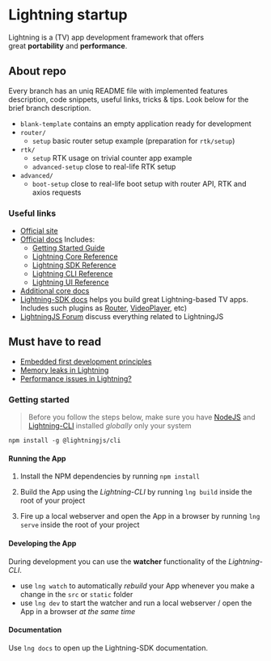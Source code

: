 # Lightning startup
Lightning is a (TV) app development framework that offers great **portability** and **performance**.

## About repo
Every branch has an uniq README file with implemented features description, code snippets, useful links, tricks & tips. Look below for the brief branch description.
- `blank-template` contains an empty application ready for development
- `router/`
	- `setup` basic router setup example (preparation for `rtk/setup`)
- `rtk/`
	- `setup` RTK usage on trivial counter app example
	- `advanced-setup` close to real-life RTK setup
- `advanced/`
  - `boot-setup` close to real-life boot setup with router API, RTK and axios requests

### Useful links
- [Official site](https://lightningjs.io/)
- [Official docs](https://lightningjs.io/docs)
	Includes:
	- [Getting Started Guide](https://lightningjs.io/docs/#/getting-started/index?id=getting-started-guide)
	- [Lightning Core Reference](https://lightningjs.io/docs/#/lightning-core-reference/index?id=lightning-core-reference)
	- [Lightning SDK Reference](https://lightningjs.io/docs/#/lightning-sdk-reference/index?id=lightning-sdk-reference)
	- [Lightning CLI Reference](https://lightningjs.io/docs/#/lightning-cli-reference/index?id=lightning-cli-reference)
	- [Lightning UI Reference](https://lightningjs.io/docs/#/lightning-ui-reference/index?id=lightning-ui-reference)
- [Additional core docs](https://rdkcentral.github.io/Lightning/docs/introduction/introduction)
- [Lightning-SDK docs](https://rdkcentral.github.io/Lightning-SDK) helps you build great Lightning-based TV apps.
	Includes such plugins as [Router](https://rdkcentral.github.io/Lightning-SDK/#/plugins/router/index?id=router), [VideoPlayer](https://rdkcentral.github.io/Lightning-SDK/#/plugins/videoplayer?id=videoplayer), etc)
- [LightningJS Forum](https://forum.lightningjs.io/) discuss everything related to LightningJS

## Must have to read
- [Embedded first development principles](https://forum.lightningjs.io/t/embedded-first-development-principles/230)
- [Memory leaks in Lightning](https://forum.lightningjs.io/t/memory-leaks-in-lightning/229)
- [Performance issues in Lightning?](https://forum.lightningjs.io/t/performance-issues-in-lightning/260)


### Getting started

> Before you follow the steps below, make sure you have
[NodeJS](https://nodejs.org/en/download) and [Lightning-CLI](https://rdkcentral.github.io/Lightning-CLI/#/) installed _globally_ only your system

```
npm install -g @lightningjs/cli
```

#### Running the App

1. Install the NPM dependencies by running `npm install`

2. Build the App using the _Lightning-CLI_ by running `lng build` inside the root of your project

3. Fire up a local webserver and open the App in a browser by running `lng serve` inside the root of your project

#### Developing the App

During development you can use the **watcher** functionality of the _Lightning-CLI_.

- use `lng watch` to automatically _rebuild_ your App whenever you make a change in the `src` or  `static` folder
- use `lng dev` to start the watcher and run a local webserver / open the App in a browser _at the same time_

#### Documentation

Use `lng docs` to open up the Lightning-SDK documentation.
